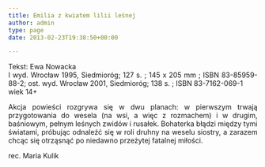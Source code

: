 ```yaml
---
title: Emilia z kwiatem lilii leśnej
author: admin
type: page
date: 2013-02-23T19:38:50+00:00

---
```

<p style="text-align: justify;">
  Tekst: Ewa Nowacka<br /> I wyd. Wrocław 1995, Siedmioróg; 127 s. ; 145 x 205 mm ; ISBN 83-85959-88-2; ost. wyd. Wrocław 2001, Siedmioróg; 138 s. ; ISBN 83-7162-069-1<br /> wiek 14+
</p>

<p style="text-align: justify;">
  Akcja powieści rozgrywa się w dwu planach: w pierwszym trwają przygotowania do wesela (na wsi, a więc z rozmachem) i w drugim, baśniowym, pełnym leśnych zwidów i rusałek. Bohaterka błądzi między tymi światami, próbując odnaleźć się w roli druhny na weselu siostry, a zarazem chcąc się otrząsnąć po niedawno przeżytej fatalnej miłości.
</p>

<p style="text-align: justify;">
  rec. Maria Kulik
</p>